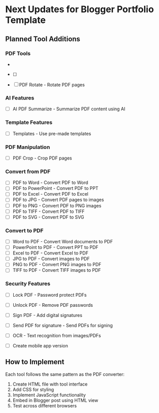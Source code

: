 # Next Updates for Blogger Portfolio Template

## Planned Tool Additions

### PDF Tools
-
- [ ] 
- [ ] PDF Rotate - Rotate PDF pages


### AI Features
- [ ] AI PDF Summarize - Summarize PDF content using AI

### Template Features
- [ ] Templates - Use pre-made templates



### PDF Manipulation
- [ ] PDF Crop - Crop PDF pages

### Convert from PDF
- [ ] PDF to Word - Convert PDF to Word
- [ ] PDF to PowerPoint - Convert PDF to PPT
- [ ] PDF to Excel - Convert PDF to Excel
- [ ] PDF to JPG - Convert PDF pages to images
- [ ] PDF to PNG - Convert PDF to PNG images
- [ ] PDF to TIFF - Convert PDF to TIFF
- [ ] PDF to SVG - Convert PDF to SVG

### Convert to PDF
- [ ] Word to PDF - Convert Word documents to PDF
- [ ] PowerPoint to PDF - Convert PPT to PDF
- [ ] Excel to PDF - Convert Excel to PDF
- [ ] JPG to PDF - Convert images to PDF
- [ ] PNG to PDF - Convert PNG images to PDF
- [ ] TIFF to PDF - Convert TIFF images to PDF

### Security Features
- [ ] Lock PDF - Password protect PDFs
- [ ] Unlock PDF - Remove PDF passwords
- [ ] Sign PDF - Add digital signatures
- [ ] Send PDF for signature - Send PDFs for signing
- [ ] OCR - Text recognition from images/PDFs










- [ ] Create mobile app version

## How to Implement
Each tool follows the same pattern as the PDF converter:
1. Create HTML file with tool interface
2. Add CSS for styling
3. Implement JavaScript functionality
4. Embed in Blogger post using HTML view
5. Test across different browsers
